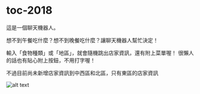 # toc-2018

這是一個聊天機器人。

想不到午餐吃什麼？想不到晚餐吃什麼？讓聊天機器人幫忙決定！

輸入「食物種類」或「地區」，就會隨機跳出店家資訊，還有附上菜單喔！
很懶人的話也有貼心附上按鈕，不用打字喔！

不過目前尚未新增店家資訊到中西區和北區，只有東區的店家資訊

![alt text](https://i.imgur.com/x47Gdmy.jpg)
